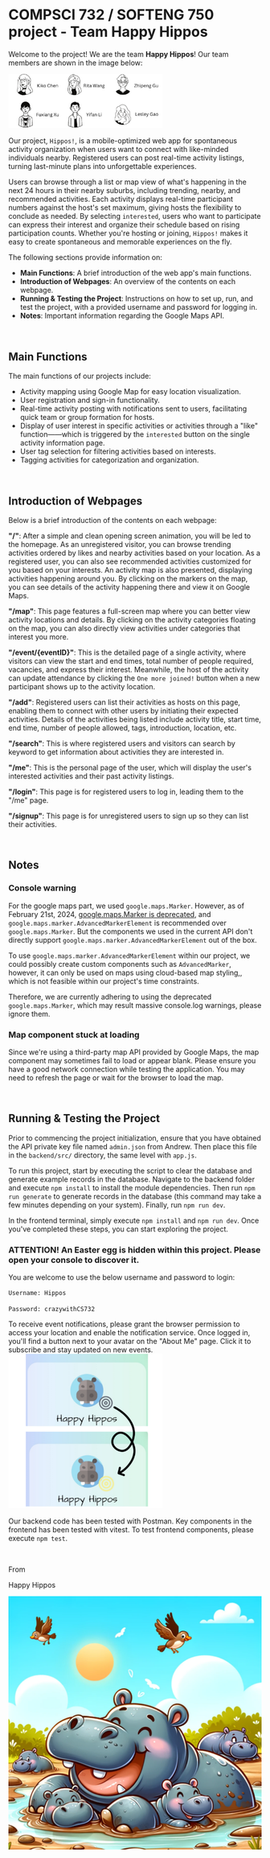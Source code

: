 # COMPSCI 732 / SOFTENG 750 project - Team Happy Hippos

Welcome to the project! We are the team **Happy Hippos**! Our team members are shown in the image below:

<img src="./group-image/Happy Hippos Project.png" alt="Happy Hippos Project" style="zoom:30%;" />

Our project, `Hippos!`, is a mobile-optimized web app for spontaneous activity organization when users want to connect with like-minded individuals nearby. Registered users can post real-time activity listings, turning last-minute plans into unforgettable experiences.

Users can browse through a list or map view of what's happening in the next 24 hours in their nearby suburbs, including trending, nearby, and recommended activities. Each activity displays real-time participant numbers against the host's set maximum, giving hosts the flexibility to conclude as needed. By selecting `interested`, users who want to participate can express their interest and organize their schedule based on rising participation counts. Whether you're hosting or joining,  `Hippos!` makes it easy to create spontaneous and memorable experiences on the fly. 

The following sections provide information on:

- **Main Functions**: A brief introduction of the web app's main functions.   
- **Introduction of Webpages**: An overview of the contents on each webpage.
- **Running & Testing the Project**: Instructions on how to set up, run, and test the project, with a provided username and password for logging in.
- **Notes**: Important information regarding the Google Maps API.

<br/>

## **Main Functions**

The main functions of our projects include:

- Activity mapping using Google Map for easy location visualization.
- User registration and sign-in functionality.
- Real-time activity posting with notifications sent to users, facilitating quick team or group formation for hosts.
- Display of user interest in specific activities or activities through a "like" function——which is triggered by the `interested` button on the single activity information page.
- User tag selection for filtering activities based on interests.
- Tagging activities for categorization and organization.

<br/>

## **Introduction of Webpages**

Below is a brief introduction of the contents on each webpage:

**"/"**: After a simple and clean opening screen animation, you will be led to the homepage. As an unregistered visitor, you can browse trending activities ordered by likes and nearby activities based on your location. As a registered user, you can also see recommended activities customized for you based on your interests. An activity map is also presented, displaying activities happening around you. By clicking on the markers on the map, you can see details of the activity happening there and view it on Google Maps.

**"/map"**: This page features a full-screen map where you can better view activity locations and details. By clicking on the activity categories floating on the map, you can also directly view activities under categories that interest you more.

**"/event/{eventID}"**: This is the detailed page of a single activity, where visitors can view the start and end times, total number of people required, vacancies, and express their interest. Meanwhile, the host of the activity can update attendance by clicking the `One more joined!` button when a new participant shows up to the activity location.

**"/add"**: Registered users can list their activities as hosts on this page, enabling them to connect with other users by initiating their expected activities. Details of the activities being listed include activity title, start time, end time, number of people allowed, tags, introduction, location, etc.

**"/search"**: This is where registered users and visitors can search by keyword to get information about activities they are interested in.

**"/me"**: This is the personal page of the user, which will display the user's interested activities and their past activity listings.

**"/login"**: This page is for registered users to log in, leading them to the "/me" page.

**"/signup"**: This page is for unregistered users to sign up so they can list their activities.

<br/>
 
## **Notes**

### Console warning

For the google maps part, we used `google.maps.Marker`. However, as of February 21st, 2024, [google.maps.Marker is deprecated](https://developers.google.com/maps/deprecations), and `google.maps.marker.AdvancedMarkerElement` is recommended over `google.maps.Marker`. But the components we used in the current API don't directly support `google.maps.marker.AdvancedMarkerElement` out of the box. 

To use `google.maps.marker.AdvancedMarkerElement` within our project, we could possibly create custom components such as `AdvancedMarker`, however, it can only be used on maps using cloud-based map styling,, which is not feasible within our project's time constraints.

Therefore, we are currently adhering to using the deprecated `google.maps.Marker`, which may result massive console.log warnings, please ignore them.

### Map component stuck at loading

Since we're using a third-party map API provided by Google Maps, the map component may sometimes fail to load or appear blank. Please ensure you have a good network connection while testing the application. You may need to refresh the page or wait for the browser to load the map.

<br/>


## **Running & Testing the Project**

Prior to commencing the project initialization, ensure that you have obtained the API private key file named `admin.json` from Andrew. Then place this file in the `backend/src/` directory, the same level with `app.js`.

To run this project, start by executing the script to clear the database and generate example records in the database. Navigate to the backend folder and execute `npm install` to install the module dependencies. Then run `npm run generate` to generate records in the database (this command may take a few minutes depending on your system). Finally, run `npm run dev`.

In the frontend terminal, simply execute `npm install` and `npm run dev`. Once you've completed these steps, you can start exploring the project.


### ATTENTION! An Easter egg is hidden within this project. Please open your console to discover it.

You are welcome to use the below username and password to login:

```
Username: Hippos

Password: crazywithCS732
```

To receive event notifications, please grant the browser permission to access your location and enable the notification service. Once logged in, you'll find a button next to your avatar on the "About Me" page. Click it to subscribe and stay updated on new events.
<img src="./group-image/live mode.png" alt="live mode" style="zoom:30%;" />

Our backend code has been tested with Postman. Key components in the frontend has been tested with vitest. To test frontend components, please execute `npm test`.

<br/>

From

Happy Hippos

![](./group-image/Happy%20Hippos.webp)